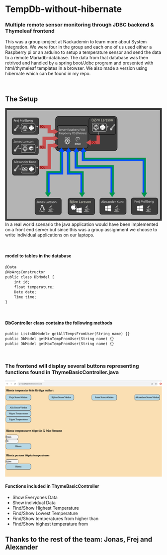 # TempDb-without-hibernate

### Multiple remote sensor monitoring through JDBC backend &amp; Thymeleaf frontend


This was a group-project at Nackademin to learn more about System Integration.
We were four in the group and each one of us used either a Raspberry pi or an arduino
to setup a temperature sensor and send the data to a remote Mariadb-database.
The data from that database was then retrived and handled by a spring boot/Jdbc program
and presented with html/thymeleaf templates in a browser. We also made a version using
hibernate which can be found in my repo.

<p><br></p>

## The Setup

![setup](/arkitektur.png)
In a real world scenario the java application would have been implemented on a front end server
but since this was a group assignment we choose to write individual applications on our laptops.
<p><br></p>

#### model to tables in the database
```
@Data
@NoArgsConstructor
public class DbModel {
    int id;
    float temperature;
    Date date;
    Time time;
}
```
<p><br></p>



 
#### DbController class contains the following methods

```
public List<DbModel> getAllTempsFromUser(String name) {}
public DbModel getMinTempFromUser(String name) {}
public DbModel getMaxTempFromUser(String name) {}
```

<p><br></p>

### The frontend will display several buttons representing functions found in ThymeBasicController.java

![frontend](/Dashboard.png)

#### Functions included in ThymeBasicController
* Show Everyones Data
* Show individual Data
* Find/Show Highest Temperature
* Find/Show Lowest Temperature
* Find/Show temperatures from <name> higher than <value>
* Find/Show highest temperature from <name> 



## Thanks to the rest of the team: Jonas, Frej and Alexander
